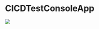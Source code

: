 # CICDTestConsoleApp

<img src="https://dutabogdanalex.visualstudio.com/_apis/public/build/definitions/a5619fed-9ec6-46a5-8634-c638200a4b5b/3/badge"/>
